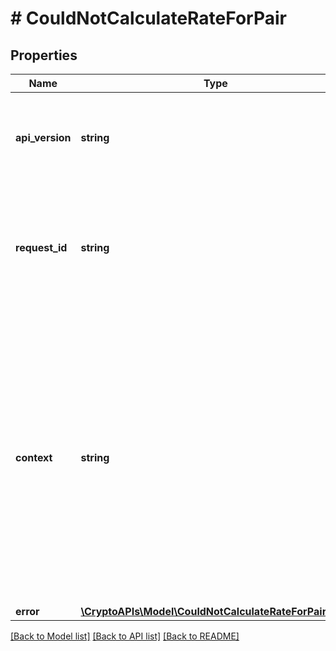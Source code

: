# # CouldNotCalculateRateForPair

## Properties

Name | Type | Description | Notes
------------ | ------------- | ------------- | -------------
**api_version** | **string** | Specifies the version of the API that incorporates this endpoint. |
**request_id** | **string** | Defines the ID of the request. The &#x60;requestId&#x60; is generated by Crypto APIs and it&#39;s unique for every request. |
**context** | **string** | In batch situations the user can use the context to correlate responses with requests. This property is present regardless of whether the response was successful or returned as an error. &#x60;context&#x60; is specified by the user. | [optional]
**error** | [**\CryptoAPIs\Model\CouldNotCalculateRateForPairError**](CouldNotCalculateRateForPairError.md) |  |

[[Back to Model list]](../../README.md#models) [[Back to API list]](../../README.md#endpoints) [[Back to README]](../../README.md)
